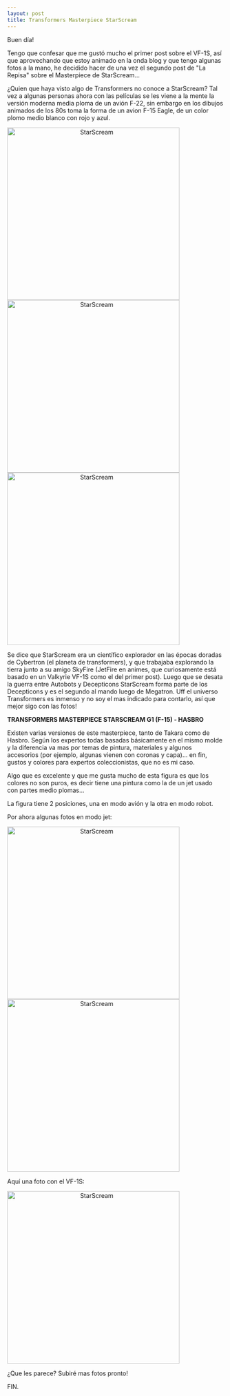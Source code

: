 ```yaml
---
layout: post
title: Transformers Masterpiece StarScream
---
```


Buen día!

Tengo que confesar que me gustó mucho el primer post sobre el VF-1S, así que aprovechando que estoy animado en la onda blog y que tengo algunas fotos a la mano, he decidido hacer de una vez el segundo post de "La Repisa" sobre el Masterpiece de StarScream...

¿Quien que haya visto algo de Transformers no conoce a StarScream? Tal vez a algunas personas ahora con las películas se les viene a la mente la versión moderna media ploma de un avión F-22, sin embargo en los dibujos animados de los 80s toma la forma de un avion F-15 Eagle, de un color plomo medio blanco con rojo y azul.

<img style="text-align:center" alt="StarScream" src="https://lh4.googleusercontent.com/-L9NL1GjgVtI/U6eGn_t66SI/AAAAAAAAAGY/OtEfNuf0498/w220-h172-no/StarScream.jpg" width="400px"/>
<img style="text-align:center" alt="StarScream" src="https://lh6.googleusercontent.com/-qGiTW07W5MI/U6eGrAMMIOI/AAAAAAAAAGk/Q7Whk9nQJi8/w979-h497-no/StarScreamG1.png" width="400px"/>
<img style="text-align:center" alt="StarScream" src="https://lh6.googleusercontent.com/-c18Qil6iPi0/U6eGtQihnPI/AAAAAAAAAG4/FsBqGYcnkXY/w756-h519-no/StarScreamG1_jet.png" width="400px"/>


Se dice que StarScream era un científico explorador en las épocas doradas de Cybertron (el planeta de transformers), y que trabajaba explorando la tierra junto a su amigo SkyFire (JetFire en animes, que curiosamente está basado en un Valkyrie VF-1S como el del primer post).  Luego que se desata la guerra entre Autobots y Decepticons StarScream forma parte de los Decepticons y es el segundo al mando luego de Megatron. Uff el universo Transformers es inmenso y no soy el mas indicado para contarlo, así que mejor sigo con las fotos!


<b>TRANSFORMERS MASTERPIECE STARSCREAM G1 (F-15) - HASBRO</b>

Existen varias versiones de este masterpiece, tanto de Takara como de Hasbro. Según los expertos todas basadas básicamente en el mismo molde y la diferencia va mas por temas de pintura, materiales y algunos accesorios (por ejemplo, algunas vienen con coronas y capa)... en fin, gustos y colores para expertos coleccionistas, que no es mi caso.

Algo que es excelente y que me gusta mucho de esta figura es que los colores no son puros, es decir tiene una pintura como la de un jet usado con partes medio plomas...

La figura tiene 2 posiciones, una en modo avión y la otra en modo robot. 

Por ahora algunas fotos en modo jet:

<img style="text-align:center" alt="StarScream" src="https://lh4.googleusercontent.com/-GUdF0Znv4Lw/U6eGt7YkVsI/AAAAAAAAAG8/tJ77imv_1vw/w755-h566-no/StarScreamMP1.JPG" width="400px"/>
<img style="text-align:center" alt="StarScream" src="https://lh6.googleusercontent.com/-vxIUxeReS7w/U6eGhQ20bkI/AAAAAAAAAFk/l4OhNXreoX4/w755-h566-no/DSCN4901.JPG" width="400px"/>
<br style="clear: both;" />

Aquí una foto con el VF-1S:

<img style="text-align:center" alt="StarScream" src="https://lh4.googleusercontent.com/-PfZJ0oJjfK8/U6eGhj0ZOoI/AAAAAAAAAFs/2kQBKZXdv68/w755-h566-no/BOTH.JPG" width="400px"/>
<br style="clear: both;" />

¿Que les parece? Subiré mas fotos pronto!

FIN.
